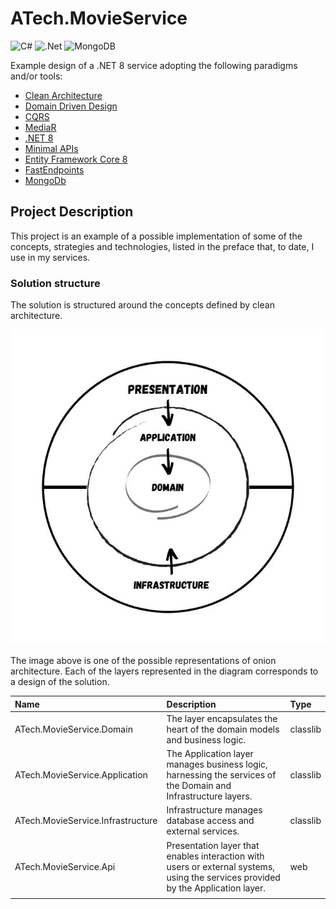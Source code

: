 # ATech.MovieService

![C#](https://img.shields.io/badge/c%23-%23239120.svg?style=for-the-badge&logo=csharp&logoColor=white)
![.Net](https://img.shields.io/badge/.NET-5C2D91?style=for-the-badge&logo=.net&logoColor=white)
![MongoDB](https://img.shields.io/badge/MongoDB-%234ea94b.svg?style=for-the-badge&logo=mongodb&logoColor=white)

Example design of a .NET 8 service adopting the following paradigms and/or tools:

- [Clean Architecture](https://betterprogramming.pub/the-clean-architecture-beginners-guide-e4b7058c1165)
- [Domain Driven Design](https://martinfowler.com/bliki/DomainDrivenDesign.html)
- [CQRS](https://learn.microsoft.com/it-it/azure/architecture/patterns/cqrs)
- [MediaR](https://github.com/jbogard/MediatR)
- [.NET 8](https://dotnet.microsoft.com/it-it/download/dotnet/8.0)
- [Minimal APIs](https://learn.microsoft.com/en-us/aspnet/core/fundamentals/minimal-apis/overview?view=aspnetcore-8.0)
- [Entity Framework Core 8](https://learn.microsoft.com/en-gb/ef/)
- [FastEndpoints](https://fast-endpoints.com)
- [MongoDb](https://www.mongodb.com)

## Project Description

This project is an example of a possible implementation of some of the concepts, strategies and technologies, listed in the preface that, to date, I use in my services.

### Solution structure

The solution is structured around the concepts defined by clean architecture.

![onion-architecture](./img/onion-architecture.jpeg)

The image above is one of the possible representations of onion architecture. Each of the layers represented in the diagram corresponds to a design of the solution.

| Name                              | Description                                                                                                                       | Type     |
| :-------------------------------- | :-------------------------------------------------------------------------------------------------------------------------------- | :------- |
| ATech.MovieService.Domain         | The layer encapsulates the heart of the domain models and business logic.                                                         | classlib |
| ATech.MovieService.Application    | The Application layer manages business logic, harnessing the services of the Domain and Infrastructure layers.                    | classlib |
| ATech.MovieService.Infrastructure | Infrastructure manages database access and external services.                                                                     | classlib |
| ATech.MovieService.Api            | Presentation layer that enables interaction with users or external systems, using the services provided by the Application layer. | web      |
|                                   |                                                                                                                                   |          |